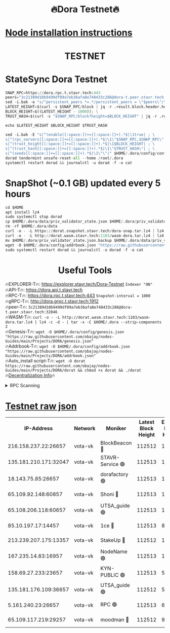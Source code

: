 <h1 align="center"> 🔥Dora Testnet🔥</h1>

[Node installation instructions](https://github.com/obajay/nodes-Guides/tree/main/Projects/DORA)
=

<h1 align="center"> TESTNET</h1>

# StateSync Dora Testnet
```python
SNAP_RPC=https://dora.rpc.t.stavr.tech:443
peers="3c21389d10b9499df09a7eb36afa8e748433c286@dora-t.peer.stavr.tech:32046"
sed -i.bak -e "s/^persistent_peers *=.*/persistent_peers = \"$peers\"/" $HOME/.dora/config/config.toml
LATEST_HEIGHT=$(curl -s $SNAP_RPC/block | jq -r .result.block.header.height); \
BLOCK_HEIGHT=$((LATEST_HEIGHT - 1000)); \
TRUST_HASH=$(curl -s "$SNAP_RPC/block?height=$BLOCK_HEIGHT" | jq -r .result.block_id.hash)

echo $LATEST_HEIGHT $BLOCK_HEIGHT $TRUST_HASH

sed -i.bak -E "s|^(enable[[:space:]]+=[[:space:]]+).*$|\1true| ; \
s|^(rpc_servers[[:space:]]+=[[:space:]]+).*$|\1\"$SNAP_RPC,$SNAP_RPC\"| ; \
s|^(trust_height[[:space:]]+=[[:space:]]+).*$|\1$BLOCK_HEIGHT| ; \
s|^(trust_hash[[:space:]]+=[[:space:]]+).*$|\1\"$TRUST_HASH\"| ; \
s|^(seeds[[:space:]]+=[[:space:]]+).*$|\1\"\"|" $HOME/.dora/config/config.toml
dorad tendermint unsafe-reset-all --home /root/.dora
systemctl restart dorad && journalctl -u dorad -f -o cat
```
# SnapShot (~0.1 GB) updated every 5 hours
```python
cd $HOME
apt install lz4
sudo systemctl stop dorad
cp $HOME/.dora/data/priv_validator_state.json $HOME/.dora/priv_validator_state.json.backup
rm -rf $HOME/.dora/data
curl -o - -L https://dorat.snapshot.stavr.tech/dora-snap.tar.lz4 | lz4 -c -d - | tar -x -C $HOME/.dora --strip-components 2
curl -o - -L http://dorat.wasm.stavr.tech:1103/wasm-dora.tar.lz4 | lz4 -c -d - | tar -x -C $HOME/.dora --strip-components 2
mv $HOME/.dora/priv_validator_state.json.backup $HOME/.dora/data/priv_validator_state.json
wget -O $HOME/.dora/config/addrbook.json "https://raw.githubusercontent.com/obajay/nodes-Guides/main/Projects/DORA/addrbook.json"
sudo systemctl restart dorad && journalctl -u dorad -f -o cat
```
 <h1 align="center"> Useful Tools</h1>
 
🔥EXPLORER-T🔥: https://explorer.stavr.tech/Dora-Testnet        `Indexer "ON"` \
🔥API-T🔥:      https://dora.api.t.stavr.tech \
🔥RPC-T🔥:      https://dora.rpc.t.stavr.tech:443              `Snapshot-interval = 1000` \
🔥gRPC-T🔥:     http://dora.grpc.t.stavr.tech:1912 \
🔥peer-T🔥:     `3c21389d10b9499df09a7eb36afa8e748433c286@dora-t.peer.stavr.tech:32046` \
🔥WASM-T🔥:     ```curl -o - -L http://dorat.wasm.stavr.tech:1103/wasm-dora.tar.lz4 | lz4 -c -d - | tar -x -C $HOME/.dora --strip-components 2``` \
🔥Genesis-T🔥:  ```wget -O $HOME/.dora/config/genesis.json "https://raw.githubusercontent.com/obajay/nodes-Guides/main/Projects/DORA/genesis.json"``` \
🔥Addrbook-T🔥: ```wget -O $HOME/.dora/config/addrbook.json "https://raw.githubusercontent.com/obajay/nodes-Guides/main/Projects/DORA/addrbook.json"``` \
🔥Auto_install script-T🔥:  `wget -O dorat https://raw.githubusercontent.com/obajay/nodes-Guides/main/Projects/DORA/dorat && chmod +x dorat && ./dorat` \
🔥[Decentralization Info](https://github.com/obajay/StateSync-snapshots/tree/main/Projects/Dora/Decentralization)🔥

<details>
<summary>RPC Scanning</summary>

<h2 align="center"> We scan nodes in real time every 4 hours. And we provide the final result of RPC endpoints.
We cannot influence the operation of these nodes in any way. </h2>


```python
If Voting Power is higher than 0 --> then the Node is a validator of the network and may be subject to attack and be a potential threat to the chain.
```
```python
We marked such validators with a red symbol
```

</details>

[Testnet raw json](https://rpc-check.dorat.stavr.tech/dorat/rpc-dorat-result.json)
=



<table><tr><th>IP-Address</th><th>Network</th><th>Moniker</th><th>Latest Block Height</th><th>Earliest Block Height</th><th>Catching Up</th><th>Tx Index</th><th>Voting Power</th><th>Scan Time</th></tr><tr><td>216.158.237.22:26657</td><td>vota-vk</td><td>BlockBeacon 🔴</td><td>112512</td><td>1</td><td>False</td><td>off</td><td>9009800000000000</td><td>2023-12-27T23:22:39.588294421UTC</td></tr><tr><td>135.181.210.171:32047</td><td>vota-vk</td><td>STAVR-Service 🟢</td><td>112513</td><td>1</td><td>False</td><td>on</td><td>0</td><td>2023-12-27T23:22:44.518972426UTC</td></tr><tr><td>18.143.75.85:26657</td><td>vota-vk</td><td>dorafactory 🟢</td><td>112513</td><td>1</td><td>False</td><td>on</td><td>0</td><td>2023-12-27T23:22:45.480817271UTC</td></tr><tr><td>65.109.92.148:60857</td><td>vota-vk</td><td>Shoni 🔴</td><td>112513</td><td>1</td><td>False</td><td>on</td><td>9323404379593930</td><td>2023-12-27T23:22:47.468446766UTC</td></tr><tr><td>65.108.206.118:60657</td><td>vota-vk</td><td>UTSA_guide 🟢</td><td>112513</td><td>1</td><td>False</td><td>on</td><td>0</td><td>2023-12-27T23:22:47.890619074UTC</td></tr><tr><td>85.10.197.17:14457</td><td>vota-vk</td><td>1ce 🔴</td><td>112513</td><td>8001</td><td>False</td><td>off</td><td>9009000000000000</td><td>2023-12-27T23:22:46.442159535UTC</td></tr><tr><td>213.239.207.175:13357</td><td>vota-vk</td><td>StakeUp 🔴</td><td>112512</td><td>13001</td><td>False</td><td>off</td><td>9009500000000000</td><td>2023-12-27T23:22:38.873119831UTC</td></tr><tr><td>167.235.14.83:16957</td><td>vota-vk</td><td>NodeName 🟢</td><td>112513</td><td>14001</td><td>False</td><td>on</td><td>0</td><td>2023-12-27T23:22:48.262354441UTC</td></tr><tr><td>158.69.27.233:23657</td><td>vota-vk</td><td>KYN-PUBLIC 🟢</td><td>112513</td><td>52001</td><td>False</td><td>on</td><td>0</td><td>2023-12-27T23:22:47.111678226UTC</td></tr><tr><td>135.181.176.109:36657</td><td>vota-vk</td><td>UTSA_guide 🟢</td><td>112512</td><td>55501</td><td>False</td><td>on</td><td>0</td><td>2023-12-27T23:22:38.615187793UTC</td></tr><tr><td>5.161.240.23:26657</td><td>vota-vk</td><td>RPC 🟢</td><td>112513</td><td>60001</td><td>False</td><td>off</td><td>0</td><td>2023-12-27T23:22:46.161941859UTC</td></tr><tr><td>65.109.117.219:29257</td><td>vota-vk</td><td>moodman 🔴</td><td>112512</td><td>99800</td><td>False</td><td>off</td><td>9009100000000000</td><td>2023-12-27T23:22:42.072418143UTC</td></tr></table>
